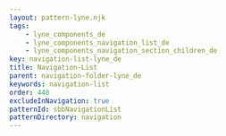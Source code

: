```yaml
---
layout: pattern-lyne.njk
tags: 
    - lyne_components_de
    - lyne_components_navigation_list_de
    - lyne_components_navigation_section_children_de
key: navigation-list-lyne_de
title: Navigation-List
parent: navigation-folder-lyne_de
keywords: navigation-list
order: 440
excludeInNavigation: true
patternId: sbbNavigationList
patternDirectory: navigation
---
```

